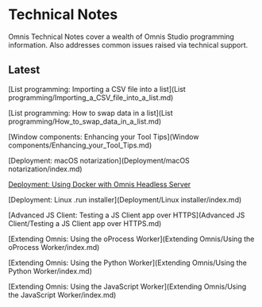 # Technical Notes

Omnis Technical Notes cover a wealth of Omnis Studio programming information. Also addresses common issues raised via technical support.

## Latest

[List programming: Importing a CSV file into a list](List programming/Importing_a_CSV_file_into_a_list.md)

[List programming: How to swap data in a list](List programming/How_to_swap_data_in_a_list.md)

[Window components: Enhancing your Tool Tips](Window components/Enhancing_your_Tool_Tips.md)

[Deployment: macOS notarization](Deployment/macOS notarization/index.md)

[Deployment: Using Docker with Omnis Headless Server](Deployment/Docker/index.md)

[Deployment: Linux .run installer](Deployment/Linux installer/index.md)

<!-- [Debugging The JS Client: Exceptions](Debugging%20The%20JS%20Client/Exceptions.md) -->

[Advanced JS Client: Testing a JS Client app over HTTPS](Advanced JS Client/Testing a JS Client app over HTTPS.md)

[Extending Omnis: Using the oProcess Worker](Extending Omnis/Using the oProcess Worker/index.md)

[Extending Omnis: Using the Python Worker](Extending Omnis/Using the Python Worker/index.md)

[Extending Omnis: Using the JavaScript Worker](Extending Omnis/Using the JavaScript Worker/index.md)
